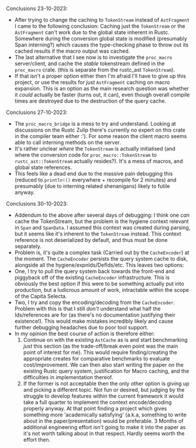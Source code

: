 Conclusions 23-10-2023:
* After trying to change the caching to `TokenStream` instead of `AstFragment` I came to the following conclusion: 
Caching just the `TokenStream` or the `AstFragment` can't work due to the global
state inherent in Rustc. Somewhere during the conversion global state is modified (presumably
Span interning?) which causes the type-checking phase to throw out its cached results if the macro output was cached.
* The last alternative that I see now is to investigate the `proc_macro` server/client, and cache the _stable_ tokenstream
defined in the `proc_macro` crate. (this is separate from the rustc_ast `TokenStream`).
* If that isn't a proper option either then I'm afraid I'll have to give up this project, or use the results for _just_ `AstFragment` caching on 
macro expansion. This is an option as the main research question was whether it _could_ actually be faster (turns out, it can), even though overall compile times are destroyed due to the destruction of the query cache.

Conclusions 27-10-2023:
* The `proc_macro_bridge` is a mess to try and understand. Looking at discussions on the Rustc Zulip there's currently no
expert on this crate in the compiler team either :'). For some reason the client macro seems able to call interning methods on the server.
* It's rather unclear _where_ the `TokenStream` is actually initialised (and where the conversion code for `proc_macro::TokenStream` to `rustc_ast::TokenStream` actually resides?). It's a mess of macros, and global state references.
* This feels like a dead end due to the massive pain debugging this (reduced to `println!()` everywhere + recompile for 2 minutes) and presumably (due to interning related shenanigans) likely to futile anyway.

Conclusions 30-10-2023:
* Addendum to the above after several days of debugging: I think one _can_ cache the TokenStream, but the problem is the
hygiene context relevant in `Span` and `SpanData`. I assumed this context was created during parsing, but it seems like it's inherent to the `TokenStream` instead. This context reference is not deserialized by default, and thus must be done separately.
* Problem is, it's quite a complex task (Carried out by the `CacheEncoder`) at the moment. The `CacheEncoder` persists the 
query system cache to disk, alongside all the hygiene/expnIds/DefIds/etc. This leaves two options:
* One, I try to pull the query system back towards the front-end and piggyback off of the existing `CacheEncoder` infrastructure.
This is obviously the best option if this were to be something actually put into production, but a ludicrous amount of work, intractable within the scope of the Capita Selecta.
* Two, I try and copy the encoding/decoding from the `CacheEncoder`. Problem with this is that I still _don't_ understand what half the Ids/references are for (as there's no documentation justifying their existence!).
This would make mistakes incredibly likely and cause further debugging headaches due to poor tool support.
* In my opinion the best course of action is therefore either:
    1. Continue on with the existing `AstCache` as is and start benchmarking _just_ this section (as the trade-off/break even point was the main point of interest for me).
    This would require finding/creating the appropriate creates for comparative benchmarks to evaluate cost/improvement. We can then also start writing the paper on the existing Rustc query system, justification for Macro caching, and the difficulties in implementation thereof.
    2. If the former is not acceptable then the only other option is giving up and picking a different topic. Not fun or desired, but judging by the struggle to develop features within the current framework it would take a full quarter to implement the context encode/decoding properly anyway.
    At that point finding a project which gives something more 'academically satisfying' (a.k.a, something to write about in the paper/presentation) would be preferable. 3 Months of additional engineering effort isn't going to make it into the paper as it's not worth talking about in that respect. Hardly seems worth the effort then.